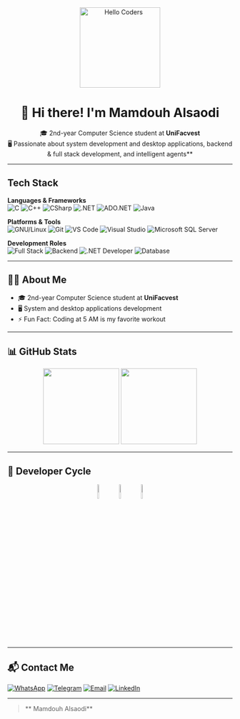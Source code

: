 <div align="center">

<img src="https://github.com/SP-XD/SP-XD/blob/main/images/hellocoders_rounded.gif?raw=true" alt="Hello Coders" width="180"/>  

# 👋 Hi there! I'm Mamdouh Alsaodi  
🎓 2nd-year Computer Science student at **UniFacvest**  
🖥️ Passionate about system development and desktop applications, backend & full stack development, and intelligent agents**  

</div>

---

## Tech Stack

**Languages & Frameworks**  
![C](https://img.shields.io/badge/C-00599C?style=for-the-badge&logo=c&logoColor=white)
![C++](https://img.shields.io/badge/C++-00599C?style=for-the-badge&logo=c%2B%2B&logoColor=white)
![CSharp](https://img.shields.io/badge/C%23-239120?style=for-the-badge&logo=c-sharp&logoColor=white)
![.NET](https://img.shields.io/badge/.NET-512BD4?style=for-the-badge&logo=dotnet&logoColor=white)
![ADO.NET](https://img.shields.io/badge/ADO.NET-512BD4?style=for-the-badge&logo=dotnet&logoColor=white)
![Java](https://img.shields.io/badge/Java-ED8B00?style=for-the-badge&logo=java&logoColor=white)

**Platforms & Tools**  
![GNU/Linux](https://img.shields.io/badge/Linux-FCC624?style=for-the-badge&logo=linux&logoColor=black)
![Git](https://img.shields.io/badge/Git-F05032?style=for-the-badge&logo=git&logoColor=white)
![VS Code](https://img.shields.io/badge/VS_Code-0078D4?style=for-the-badge&logo=visual-studio-code&logoColor=white)
![Visual Studio](https://img.shields.io/badge/Visual_Studio-5C2D91?style=for-the-badge&logo=visual-studio&logoColor=white)
![Microsoft SQL Server](https://img.shields.io/badge/SQL_Server-CC2927?style=for-the-badge&logo=microsoft-sql-server&logoColor=white)

**Development Roles**  
![Full Stack](https://img.shields.io/badge/Full_Stack_Development-0A66C2?style=for-the-badge&logo=stackshare&logoColor=white)
![Backend](https://img.shields.io/badge/Backend_Development-333333?style=for-the-badge&logo=serverless&logoColor=white)
![.NET Developer](https://img.shields.io/badge/.NET_Developer-512BD4?style=for-the-badge&logo=dotnet&logoColor=white)
![Database](https://img.shields.io/badge/Database_Management-CC2927?style=for-the-badge&logo=database&logoColor=white)

---

## 👨‍💻 About Me

- 🎓 2nd-year Computer Science student at **UniFacvest**
- 🖥️ System and desktop applications development
- ⚡ Fun Fact: Coding at 5 AM is my favorite workout 

---

## 📊 GitHub Stats

<div align="center">

<img src="https://github-readme-stats.vercel.app/api?username=MamdouhAlsaodi&show_icons=true&theme=tokyonight" height="170">
<img src="https://github-readme-stats.vercel.app/api/top-langs/?username=MamdouhAlsaodi&layout=compact&theme=tokyonight" height="170">

</div>

---

## 🔁 Developer Cycle

<div align="center">
<img src="https://raw.githubusercontent.com/Tarikul-Islam-Anik/Animated-Fluent-Emojis/master/Emojis/Smilies/Face%20with%20Spiral%20Eyes.png" width="9%"/>
<img src="https://raw.githubusercontent.com/Tarikul-Islam-Anik/Animated-Fluent-Emojis/master/Emojis/Smilies/Relieved%20Face.png" width="9%"/>
<img src="https://raw.githubusercontent.com/Tarikul-Islam-Anik/Animated-Fluent-Emojis/master/Emojis/Smilies/Astonished%20Face.png" width="9%"/>
</div>

---

## 📬 Contact Me

[![WhatsApp](https://img.shields.io/badge/WhatsApp-25D366?style=for-the-badge&logo=whatsapp&logoColor=white)](https://wa.me/5548988171123)
[![Telegram](https://img.shields.io/badge/Telegram-2CA5E0?style=for-the-badge&logo=telegram&logoColor=white)](https://t.me/MamdouhAlsaodi)
[![Email](https://img.shields.io/badge/Email-D14836?style=for-the-badge&logo=gmail&logoColor=white)](mailto:mamdouhalsaudi@gmail.com)
[![LinkedIn](https://img.shields.io/badge/LinkedIn-0A66C2?style=for-the-badge&logo=linkedin&logoColor=white)](https://linkedin.com/in/mamdouh-alsaudi)

---

> ** Mamdouh Alsaodi**
